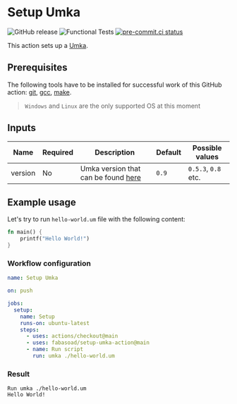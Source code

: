 # Setup Umka

![GitHub release](https://img.shields.io/github/v/release/fabasoad/setup-umka-action?include_prereleases)
![Functional Tests](https://github.com/fabasoad/setup-umka-action/workflows/Functional%20Tests/badge.svg)
[![pre-commit.ci status](https://results.pre-commit.ci/badge/github/fabasoad/setup-umka-action/main.svg)](https://results.pre-commit.ci/latest/github/fabasoad/setup-umka-action/main)

This action sets up a [Umka](https://github.com/vtereshkov/umka-lang).

## Prerequisites

The following tools have to be installed for successful work of this GitHub action:
[git](https://git-scm.com), [gcc](https://gcc.gnu.org), [make](https://www.gnu.org/software/make/manual/make.html).

> `Windows` and `Linux` are the only supported OS at this moment

## Inputs

| Name    | Required | Description                                                                             | Default | Possible values     |
|---------|----------|-----------------------------------------------------------------------------------------|---------|---------------------|
| version | No       | Umka version that can be found [here](https://github.com/vtereshkov/umka-lang/releases) | `0.9`   | `0.5.3`, `0.8` etc. |

## Example usage

Let's try to run `hello-world.um` file with the following content:

```rust
fn main() {
    printf("Hello World!")
}
```

### Workflow configuration

```yaml
name: Setup Umka

on: push

jobs:
  setup:
    name: Setup
    runs-on: ubuntu-latest
    steps:
      - uses: actions/checkout@main
      - uses: fabasoad/setup-umka-action@main
      - name: Run script
        run: umka ./hello-world.um
```

### Result

```text
Run umka ./hello-world.um
Hello World!
```

